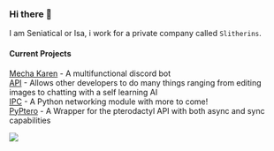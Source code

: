 ### Hi there 👋
I am Seniatical or Isa, i work for a private company called `Slitherins`.

#### Current Projects<br/>
[Mecha Karen](https://mechakaren.xyz/) - A multifunctional discord bot<br/>
[API](https://api.mechakaren.xyz) - Allows other developers to do many things ranging from editing images to chatting with a self learning AI<br/>
[IPC](https://github.com/Seniatical/IPC) - A Python networking module with more to come!<br/>
[PyPtero](https://github.com/Rapi-Dev/PyPtero) - A Wrapper for the pterodactyl API with both async and sync capabilities

![](https://komarev.com/ghpvc/?username=Seniatical)
